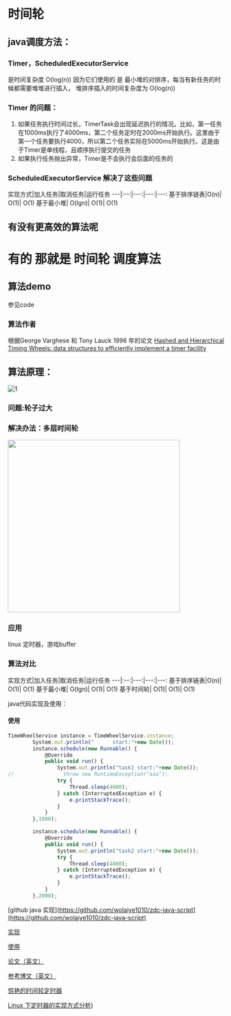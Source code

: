 
# 时间轮
## java调度方法：
### Timer，ScheduledExecutorService 
是时间复杂度 O(log(n))
因为它们使用的 是  最小堆的对排序，每当有新任务的时候都需要堆堆进行插入，
堆排序插入的时间复杂度为 O(log(n))
### Timer 的问题：

1. 如果任务执行时间过长，TimerTask会出现延迟执行的情况。比如，第一任务在1000ms执行了4000ms，第二个任务定时在2000ms开始执行。这里由于第一个任务要执行4000，所以第二个任务实际在5000ms开始执行。这是由于Timer是单线程，且顺序执行提交的任务
2. 如果执行任务抛出异常，Timer是不会执行会后面的任务的

### ScheduledExecutorService 解决了这些问题
实现方式|加入任务|取消任务|运行任务
---|:--:|---:|---:|---:
基于排序链表|O(n)|	O(1)|	O(1)
基于最小堆|	O(lgn)|	O(1)|	O(1)
## 有没有更高效的算法呢
# 有的 那就是 时间轮 调度算法
## 算法demo
参见code
### 算法作者
根据George Varghese 和 Tony Lauck 1996 年的论文 [Hashed and Hierarchical Timing Wheels: data structures to efficiently implement a timer facility](https://github.com/wolaiye1010/zdc-java-script/blob/master/twheel.pdf)

## 算法原理：
![1](http://img.my.csdn.net/uploads/201209/29/1348926970_9123.png)

### 问题:轮子过大

### 解决办法：多层时间轮
<img src="http://pic1.58cdn.com.cn/dwater/fang/big/n_v27a8a06eebb464455a2d9d276610d29b4.jpg" width="400" />

### 应用
linux 定时器，游戏buffer

### 算法对比

实现方式|加入任务|取消任务|运行任务
---|:--:|---:|---:|---:
基于排序链表|O(n)|	O(1)|	O(1)
基于最小堆|	O(lgn)|	O(1)|	O(1)
基于时间轮|	O(1)|	O(1)|	O(1)

java代码实现及使用：
#### 使用
```javascript 1.8
TimeWheelService instance = TimeWheelService.instance;
        System.out.println("      start:"+new Date());
        instance.schedule(new Runnable() {
            @Override
            public void run() {
                System.out.println("task1 start:"+new Date());
//                throw new RuntimeException("aaa");
                try {
                    Thread.sleep(4000);
                } catch (InterruptedException e) {
                    e.printStackTrace();
                }
            }
        },1000);

        instance.schedule(new Runnable() {
            @Override
            public void run() {
                System.out.println("task2 start:"+new Date());
                try {
                    Thread.sleep(4000);
                } catch (InterruptedException e) {
                    e.printStackTrace();
                }
            }
        },2000);
```
[github java 实现](https://github.com/wolaiye1010/zdc-java-script](https://github.com/wolaiye1010/zdc-java-script)

[实现](https://github.com/wolaiye1010/zdc-java-script/blob/master/src/main/java/com/zdc/java/script/TimeWheelService.java)

[使用](https://github.com/wolaiye1010/zdc-java-script/blob/master/src/test/java/com/zdc/java/script/TimeWheelTest.java)

[论文（英文）](https://github.com/wolaiye1010/zdc-java-script/blob/master/twheel.pdf)

[参考博文（英文）](http://www.embeddedlinux.org.cn/RTConforEmbSys/5107final/LiB0071.html)

[惊艳的时间轮定时器](https://www.cnblogs.com/zhongwencool/p/timing_wheel.html)

[Linux 下定时器的实现方式分析](https://www.ibm.com/developerworks/cn/linux/l-cn-timers/))

